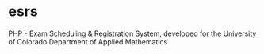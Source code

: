 # esrs
PHP - Exam Scheduling &amp; Registration System, developed for the University of Colorado Department of Applied Mathematics
